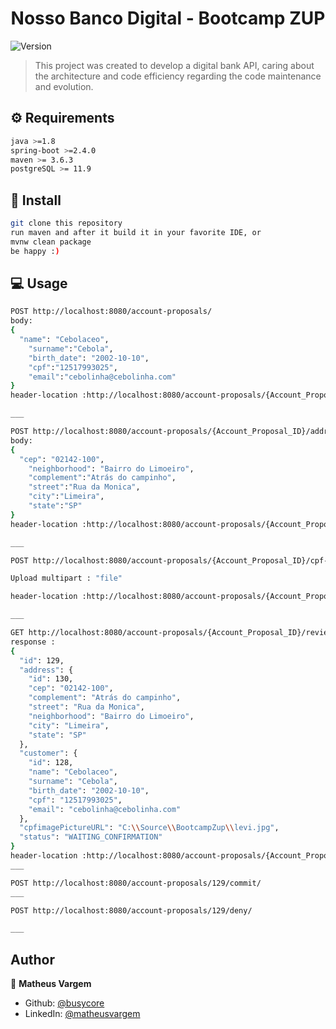 <h1 align="center">Nosso Banco Digital - Bootcamp ZUP</h1>
<p>
  <img alt="Version" src="https://img.shields.io/badge/version-0.0.1-blue.svg?cacheSeconds=2592000" />
</p>

> This project was created to develop a digital bank API, caring about the architecture and code efficiency regarding the code maintenance and evolution.

## ⚙ Requirements

```sh
java >=1.8
spring-boot >=2.4.0
maven >= 3.6.3
postgreSQL >= 11.9
```

## 🔨 Install

```sh
git clone this repository
run maven and after it build it in your favorite IDE, or
mvnw clean package
be happy :)
```

## 💻 Usage

```sh
POST http://localhost:8080/account-proposals/
body:
{
  "name": "Cebolaceo",
	"surname":"Cebola",
	"birth_date": "2002-10-10",
	"cpf":"12517993025",
	"email":"cebolinha@cebolinha.com"
}
header-location :http://localhost:8080/account-proposals/{Account_Proposal_ID}/address/

___

POST http://localhost:8080/account-proposals/{Account_Proposal_ID}/address/
body:
{
  "cep": "02142-100",
	"neighborhood": "Bairro do Limoeiro",
	"complement":"Atrás do campinho",
	"street":"Rua da Monica",
	"city":"Limeira",
	"state":"SP"
}
header-location :http://localhost:8080/account-proposals/{Account_Proposal_ID}/cpf-upload/

___

POST http://localhost:8080/account-proposals/{Account_Proposal_ID}/cpf-upload/

Upload multipart : "file"

header-location :http://localhost:8080/account-proposals/{Account_Proposal_ID}/review/

___

GET http://localhost:8080/account-proposals/{Account_Proposal_ID}/review/
response :
{
  "id": 129,
  "address": {
    "id": 130,
    "cep": "02142-100",
    "complement": "Atrás do campinho",
    "street": "Rua da Monica",
    "neighborhood": "Bairro do Limoeiro",
    "city": "Limeira",
    "state": "SP"
  },
  "customer": {
    "id": 128,
    "name": "Cebolaceo",
    "surname": "Cebola",
    "birth_date": "2002-10-10",
    "cpf": "12517993025",
    "email": "cebolinha@cebolinha.com"
  },
  "cpfimagePictureURL": "C:\\Source\\BootcampZup\\levi.jpg",
  "status": "WAITING_CONFIRMATION"
}
header-location :http://localhost:8080/account-proposals/{Account_Proposal_ID}/commit/
___

POST http://localhost:8080/account-proposals/129/commit/
___

POST http://localhost:8080/account-proposals/129/deny/

___
```

## Author

👤 **Matheus Vargem**

- Github: [@busycore](https://github.com/busycore)
- LinkedIn: [@matheusvargem](https://linkedin.com/in/matheusvargem)
